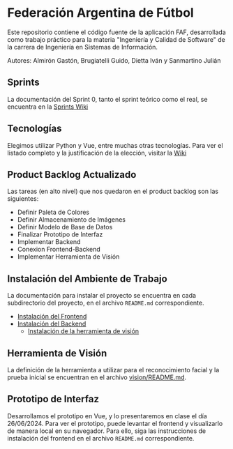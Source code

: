 # Federación Argentina de Fútbol

Este repositorio contiene el código fuente de la aplicación FAF, desarrollada como
trabajo práctico para la materia "Ingeniería y Calidad de Software" de la carrera de Ingeniería en Sistemas
de Información.

Autores: Almirón Gastón, Brugiatelli Guido, Dietta Iván y Sanmartino Julián

## Sprints

La documentación del Sprint 0, tanto el sprint teórico como el real, se encuentra en la
[Sprints Wiki](https://github.com/jjsanmartino03/faf/wiki/Sprints#sprint-0)

## Tecnologías

Elegimos utilizar Python y Vue, entre muchas otras tecnologías. Para ver el listado completo y la justificación de la
elección, visitar la [Wiki](https://github.com/jjsanmartino03/faf/wiki/Tecnologias)

## Product Backlog Actualizado
Las tareas (en alto nivel) que nos quedaron en el product backlog son las siguientes:
- Definir Paleta de Colores
- Definir Almacenamiento de Imágenes
- Definir Modelo de Base de Datos
- Finalizar Prototipo de Interfaz
- Implementar Backend
- Conexion Frontend-Backend
- Implementar Herramienta de Visión

## Instalación del Ambiente de Trabajo

La documentación para instalar el proyecto se encuentra en cada subdirectorio del proyecto, en el archivo `README.md`
correspondiente.

- [Instalación del Frontend](client/README.md)
- [Instalación del Backend](server/README.md)
  - [Instalación de la herramienta de visión](vision/README.md)

## Herramienta de Visión
La definición de la herramienta a utilizar para el reconocimiento facial y la prueba inicial se encuentran en el archivo
[vision/README.md](vision/README.md).

## Prototipo de Interfaz
Desarrollamos el prototipo en Vue, y lo presentaremos en clase el día 26/06/2024. Para ver el prototipo, puede 
levantar el frontend y visualizarlo de manera local en su navegador. Para ello, siga las instrucciones de instalación
del frontend en el archivo `README.md` correspondiente.
